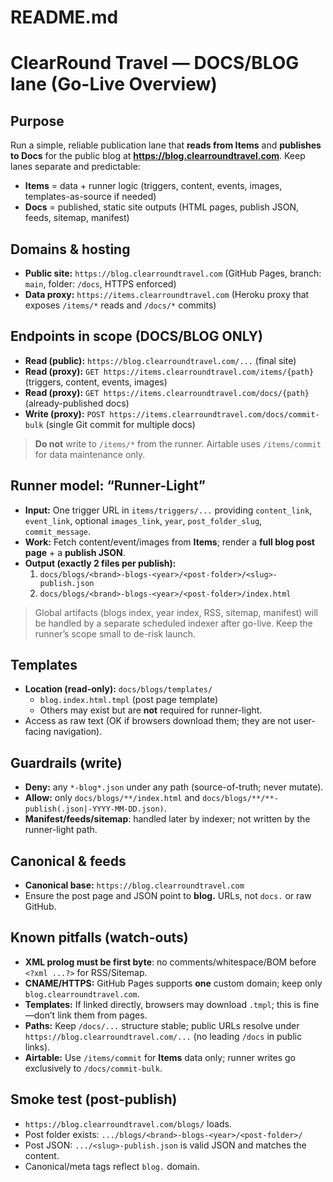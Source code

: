 # README.md

# ClearRound Travel — DOCS/BLOG lane (Go-Live Overview)

## Purpose
Run a simple, reliable publication lane that **reads from Items** and **publishes to Docs** for the public blog at **https://blog.clearroundtravel.com**. Keep lanes separate and predictable:
- **Items** = data + runner logic (triggers, content, events, images, templates-as-source if needed)
- **Docs**  = published, static site outputs (HTML pages, publish JSON, feeds, sitemap, manifest)

## Domains & hosting
- **Public site:** `https://blog.clearroundtravel.com` (GitHub Pages, branch: `main`, folder: `/docs`, HTTPS enforced)
- **Data proxy:** `https://items.clearroundtravel.com` (Heroku proxy that exposes `/items/*` reads and `/docs/*` commits)

## Endpoints in scope (DOCS/BLOG ONLY)
- **Read (public):** `https://blog.clearroundtravel.com/...` (final site)
- **Read (proxy):** `GET https://items.clearroundtravel.com/items/{path}` (triggers, content, events, images)
- **Read (proxy):** `GET https://items.clearroundtravel.com/docs/{path}` (already-published docs)
- **Write (proxy):** `POST https://items.clearroundtravel.com/docs/commit-bulk` (single Git commit for multiple docs)

> **Do not** write to `/items/*` from the runner. Airtable uses `/items/commit` for data maintenance only.

## Runner model: “Runner-Light”
- **Input:** One trigger URL in `items/triggers/...` providing `content_link`, `event_link`, optional `images_link`, `year`, `post_folder_slug`, `commit_message`.
- **Work:** Fetch content/event/images from **Items**; render a **full blog post page** + a **publish JSON**.
- **Output (exactly 2 files per publish):**
  1) `docs/blogs/<brand>-blogs-<year>/<post-folder>/<slug>-publish.json`
  2) `docs/blogs/<brand>-blogs-<year>/<post-folder>/index.html`

> Global artifacts (blogs index, year index, RSS, sitemap, manifest) will be handled by a separate scheduled indexer after go-live. Keep the runner’s scope small to de-risk launch.

## Templates
- **Location (read-only):** `docs/blogs/templates/`
  - `blog.index.html.tmpl` (post page template)
  - Others may exist but are **not** required for runner-light.
- Access as raw text (OK if browsers download them; they are not user-facing navigation).

## Guardrails (write)
- **Deny:** any `*-blog*.json` under any path (source-of-truth; never mutate).
- **Allow:** only `docs/blogs/**/index.html` and `docs/blogs/**/**-publish(.json|-YYYY-MM-DD.json)`.
- **Manifest/feeds/sitemap**: handled later by indexer; not written by the runner-light path.

## Canonical & feeds
- **Canonical base:** `https://blog.clearroundtravel.com`
- Ensure the post page and JSON point to **blog.** URLs, not `docs.` or raw GitHub.

## Known pitfalls (watch-outs)
- **XML prolog must be first byte**: no comments/whitespace/BOM before `<?xml ...?>` for RSS/Sitemap.
- **CNAME/HTTPS:** GitHub Pages supports **one** custom domain; keep only `blog.clearroundtravel.com`.
- **Templates:** If linked directly, browsers may download `.tmpl`; this is fine—don’t link them from pages.
- **Paths:** Keep `/docs/...` structure stable; public URLs resolve under `https://blog.clearroundtravel.com/...` (no leading `/docs` in public links).
- **Airtable:** Use `/items/commit` for **Items** data only; runner writes go exclusively to `/docs/commit-bulk`.

## Smoke test (post-publish)
- `https://blog.clearroundtravel.com/blogs/` loads.
- Post folder exists: `.../blogs/<brand>-blogs-<year>/<post-folder>/`
- Post JSON: `.../<slug>-publish.json` is valid JSON and matches the content.
- Canonical/meta tags reflect `blog.` domain.

